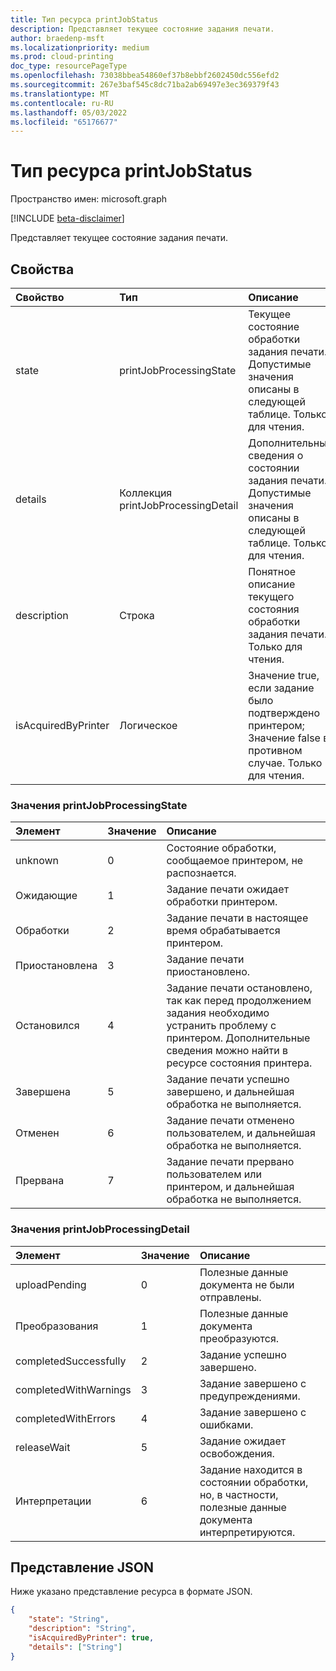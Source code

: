 ```yaml
---
title: Тип ресурса printJobStatus
description: Представляет текущее состояние задания печати.
author: braedenp-msft
ms.localizationpriority: medium
ms.prod: cloud-printing
doc_type: resourcePageType
ms.openlocfilehash: 73038bbea54860ef37b8ebbf2602450dc556efd2
ms.sourcegitcommit: 267e3baf545c8dc71ba2ab69497e3ec369379f43
ms.translationtype: MT
ms.contentlocale: ru-RU
ms.lasthandoff: 05/03/2022
ms.locfileid: "65176677"
---
```

# <a name="printjobstatus-resource-type"></a>Тип ресурса printJobStatus

Пространство имен: microsoft.graph

[!INCLUDE [beta-disclaimer](../../includes/beta-disclaimer.md)]

Представляет текущее состояние задания печати.

## <a name="properties"></a>Свойства
| Свойство     | Тип        | Описание |
|:-------------|:------------|:------------|
|state|printJobProcessingState|Текущее состояние обработки задания печати. Допустимые значения описаны в следующей таблице. Только для чтения.|
|details|Коллекция printJobProcessingDetail|Дополнительные сведения о состоянии задания печати. Допустимые значения описаны в следующей таблице. Только для чтения.|
|description|Строка|Понятное описание текущего состояния обработки задания печати. Только для чтения.|
|isAcquiredByPrinter|Логическое|Значение true, если задание было подтверждено принтером; Значение false в противном случае. Только для чтения.|

### <a name="printjobprocessingstate-values"></a>Значения printJobProcessingState

|Элемент|Значение|Описание|
|:---|:---|:---|
|unknown|0|Состояние обработки, сообщаемое принтером, не распознается.|
|Ожидающие|1|Задание печати ожидает обработки принтером.|
|Обработки|2|Задание печати в настоящее время обрабатывается принтером.|
|Приостановлена|3|Задание печати приостановлено.|
|Остановился|4|Задание печати остановлено, так как перед продолжением задания необходимо устранить проблему с принтером. Дополнительные сведения можно найти в ресурсе состояния принтера.|
|Завершена|5|Задание печати успешно завершено, и дальнейшая обработка не выполняется.|
|Отменен|6 |Задание печати отменено пользователем, и дальнейшая обработка не выполняется.|
|Прервана|7 |Задание печати прервано пользователем или принтером, и дальнейшая обработка не выполняется.|

### <a name="printjobprocessingdetail-values"></a>Значения printJobProcessingDetail

|Элемент|Значение|Описание|
|:---|:---|:---|
|uploadPending|0|Полезные данные документа не были отправлены.|
|Преобразования|1|Полезные данные документа преобразуются.|
|completedSuccessfully|2|Задание успешно завершено.|
|completedWithWarnings|3|Задание завершено с предупреждениями.|
|completedWithErrors|4|Задание завершено с ошибками.|
|releaseWait|5|Задание ожидает освобождения.|
|Интерпретации|6 |Задание находится в состоянии обработки, но, в частности, полезные данные документа интерпретируются.|

## <a name="json-representation"></a>Представление JSON

Ниже указано представление ресурса в формате JSON.

<!-- {
  "blockType": "resource",
  "optionalProperties": [

  ],
  "@odata.type": "microsoft.graph.printJobStatus"
}-->

```json
{
    "state": "String",
    "description": "String",
    "isAcquiredByPrinter": true,    
    "details": ["String"]
}
```

<!-- uuid: 8fcb5dbc-d5aa-4681-8e31-b001d5168d79
2015-10-25 14:57:30 UTC -->
<!-- {
  "type": "#page.annotation",
  "description": "printJobStatus resource",
  "keywords": "",
  "section": "documentation",
  "tocPath": ""
}-->

